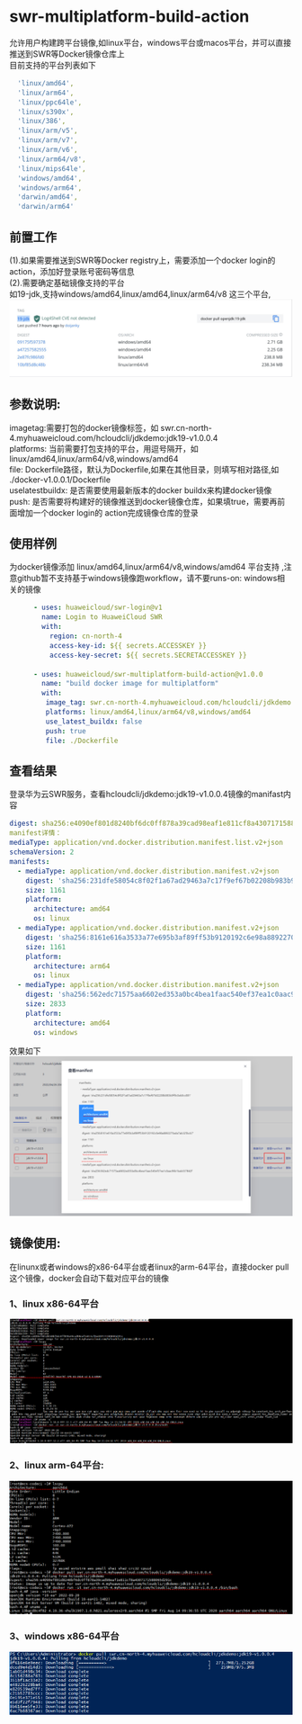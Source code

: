 # swr-multiplatform-build-action
允许用户构建跨平台镜像,如linux平台，windows平台或macos平台，并可以直接推送到SWR等Docker镜像仓库上  
目前支持的平台列表如下  
```yaml
  'linux/amd64',
  'linux/arm64',
  'linux/ppc64le',
  'linux/s390x',
  'linux/386',
  'linux/arm/v5',
  'linux/arm/v7',
  'linux/arm/v6',
  'linux/arm64/v8',
  'linux/mips64le',
  'windows/amd64',
  'windows/arm64',
  'darwin/amd64',
  'darwin/arm64'
```

## **前置工作**
(1).如果需要推送到SWR等Docker registry上，需要添加一个docker login的action，添加好登录账号密码等信息    
(2).需要确定基础镜像支持的平台  
如19-jdk,支持windows/amd64,linux/amd64,linux/arm64/v8 这三个平台,  
![avatar](./images/20220509-165318.jpg)

## **参数说明:**
imagetag:需要打包的docker镜像标签，如   swr.cn-north-4.myhuaweicloud.com/hcloudcli/jdkdemo:jdk19-v1.0.0.4  
platforms: 当前需要打包支持的平台，用逗号隔开，如  linux/amd64,linux/arm64/v8,windows/amd64  
file: Dockerfile路径，默认为Dockerfile,如果在其他目录，则填写相对路径,如 ./docker-v1.0.0.1/Dockerfile  
uselatestbuildx: 是否需要使用最新版本的docker buildx来构建docker镜像  
push: 是否需要将构建好的镜像推送到docker镜像仓库，如果填true，需要再前面增加一个docker login的  action完成镜像仓库的登录  

## **使用样例**
为docker镜像添加 linux/amd64,linux/arm64/v8,windows/amd64 平台支持 ,注意github暂不支持基于windows镜像跑workflow，请不要runs-on: windows相关的镜像
```yaml
      - uses: huaweicloud/swr-login@v1
        name: Login to HuaweiCloud SWR
        with:
          region: cn-north-4
          access-key-id: ${{ secrets.ACCESSKEY }}
          access-key-secret: ${{ secrets.SECRETACCESSKEY }}
          
      - uses: huaweicloud/swr-multiplatform-build-action@v1.0.0
        name: "build docker image for multiplatform"
        with:
         image_tag: swr.cn-north-4.myhuaweicloud.com/hcloudcli/jdkdemo:jdk19-v1.0.0.4
         platforms: linux/amd64,linux/arm64/v8,windows/amd64
         use_latest_buildx: false
         push: true
         file: ./Dockerfile
```
## **查看结果**
登录华为云SWR服务，查看hcloudcli/jdkdemo:jdk19-v1.0.0.4镜像的manifast内容  
```yaml
digest: sha256:e4090ef801d8240bf6dc0ff878a39cad98eaf1e811cf8a4307171588065d291c
manifest详情：
mediaType: application/vnd.docker.distribution.manifest.list.v2+json
schemaVersion: 2
manifests:
  - mediaType: application/vnd.docker.distribution.manifest.v2+json
    digest: 'sha256:231dfe58054c8f02f1a67ad29463a7c17f9ef67b02208b983b9ff9c0eb9cc891'
    size: 1161
    platform:
      architecture: amd64
      os: linux
  - mediaType: application/vnd.docker.distribution.manifest.v2+json
    digest: 'sha256:8161e616a3533a77e695b3af89ff53b9120192c6e98a8892270ada7ab325bcb7'
    size: 1161
    platform:
      architecture: arm64
      os: linux
  - mediaType: application/vnd.docker.distribution.manifest.v2+json
    digest: 'sha256:562edc71575aa6602ed353a0bc4bea1faac540ef37ea1c0aac96b1bab337842f'
    size: 2833
    platform:
      architecture: amd64
      os: windows
 ```
 效果如下
 ![avatar](./images/20220509-194824.png)
 
 ## **镜像使用:**
 在linunx或者windows的x86-64平台或者linux的arm-64平台，直接docker pull这个镜像，docker会自动下载对应平台的镜像  
### 1、linux x86-64平台
![avatar](./images/20220510-094740.png)
### 2、linux arm-64平台:
 ![avatar](./images/20220509-195911.png)
###  3、windows x86-64平台 
 ![avatar](./images/20220510-085854.png)